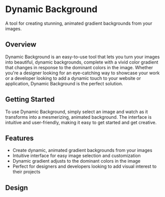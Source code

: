 # **Dynamic Background**
A tool for creating stunning, animated gradient backgrounds from your images.

## **Overview**
Dynamic Background is an easy-to-use tool that lets you turn your images into beautiful, dynamic backgrounds, complete with a vivid color gradient that changes in response to the dominant colors in the image. Whether you're a designer looking for an eye-catching way to showcase your work or a developer looking to add a dynamic touch to your website or application, Dynamic Background is the perfect solution.

## **Getting Started**
To use Dynamic Background, simply select an image and watch as it transforms into a mesmerizing, animated background. The interface is intuitive and user-friendly, making it easy to get started and get creative.

## **Features**
- Create dynamic, animated gradient backgrounds from your images
- Intuitive interface for easy image selection and customization
- Dynamic gradient adjusts to the dominant colors in the image
- Perfect for designers and developers looking to add visual interest to their projects

## **Design**
